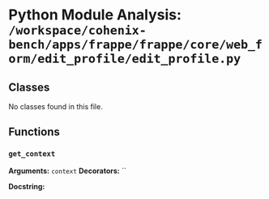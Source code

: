 # Python Module Analysis: `/workspace/cohenix-bench/apps/frappe/frappe/core/web_form/edit_profile/edit_profile.py`

## Classes

No classes found in this file.


## Functions

### `get_context`
**Arguments:** `context`
**Decorators:** ``

**Docstring:**
```

```

